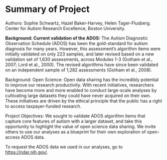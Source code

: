 # Summary of Project

Authors: Sophie Schwartz, Hazel Baker-Harvey, Helen Tager-Flusberg. Center for Autism Research Excellence, Boston University.

<b>Background: Current validation of the ADOS:</b>
The Autism Diagnostic Observation Schedule (ADOS) has been the gold-standard for autism diagnosis for many years. However, this assessment’s algorithm items were initially validated on only 223 samples, and later revised based on a new validation set of 1,630 assessments, across Modules 1-3 (Gotham et al., 2007; Lord et al., 2000). The revised algorithms have since been validated on an independent sample of 1,282 assessments (Gotham et al., 2008).

Background: Open Science:
Open data sharing has the incredibly potential to improve our research productivity. With recent initiatives, researchers have become more and more enabled to conduct large-scale analyses by cultivating large datasets they could have never acquired on their own. These initiatives are driven by the ethical principle that the public has a right to access taxpayer-funded research.

Project Objectives:
We sought to validate ADOS algorithm items that capture core features of autism with a larger dataset, and take this opportunity to highlight the value of open science data sharing. We invite others to use our analyses as a blueprint for their own exploration of open-access ADOS data.

To request the ADOS data we used in our analyses, go to https://ndar.nih.gov/.
